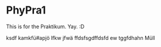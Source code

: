 # PhyPra1
This is for the Praktikum. Yay. :D

ksdf kamkfü#apjö lfkw jfwä ffdsfsgdffdsfd ew tggfdhahn 
Müll
